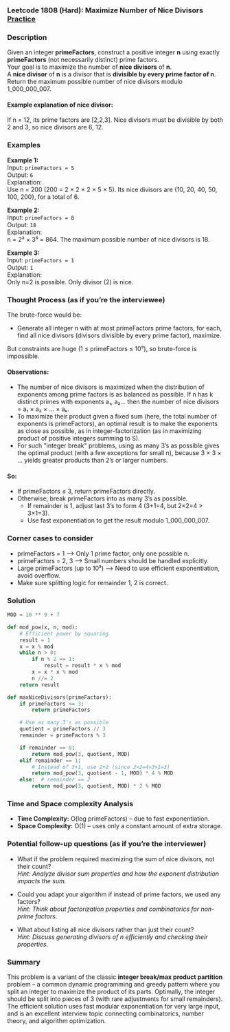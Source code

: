 ### Leetcode 1808 (Hard): Maximize Number of Nice Divisors [Practice](https://leetcode.com/problems/maximize-number-of-nice-divisors)

### Description  
Given an integer **primeFactors**, construct a positive integer **n** using exactly **primeFactors** (not necessarily distinct) prime factors.  
Your goal is to maximize the number of **nice divisors** of **n**.  
A **nice divisor** of **n** is a divisor that is **divisible by every prime factor of n**.  
Return the maximum possible number of nice divisors modulo 1_000_000_007.

#### Example explanation of nice divisor:  
If n = 12, its prime factors are [2,2,3]. Nice divisors must be divisible by both 2 and 3, so nice divisors are 6, 12.

### Examples  

**Example 1:**  
Input: `primeFactors = 5`  
Output: `6`  
Explanation:  
Use n = 200 (200 = 2 × 2 × 2 × 5 × 5). Its nice divisors are {10, 20, 40, 50, 100, 200}, for a total of 6.

**Example 2:**  
Input: `primeFactors = 8`  
Output: `18`  
Explanation:  
n = 2³ × 3⁵ = 864. The maximum possible number of nice divisors is 18.

**Example 3:**  
Input: `primeFactors = 1`  
Output: `1`  
Explanation:  
Only n=2 is possible. Only divisor (2) is nice.

### Thought Process (as if you’re the interviewee)  
The brute-force would be:  
- Generate all integer n with at most primeFactors prime factors, for each, find all nice divisors (divisors divisible by every prime factor), maximize.

But constraints are huge (1 ≤ primeFactors ≤ 10⁹), so brute-force is impossible.

#### Observations:
- The number of nice divisors is maximized when the distribution of exponents among prime factors is as balanced as possible. If n has k distinct primes with exponents a₁, a₂... then the number of nice divisors = a₁ × a₂ × ... × aₖ.
- To maximize their product given a fixed sum (here, the total number of exponents is primeFactors), an optimal result is to make the exponents as close as possible, as in integer-factorization (as in maximizing product of positive integers summing to S).
- For such "integer break" problems, using as many 3’s as possible gives the optimal product (with a few exceptions for small n), because 3 × 3 × … yields greater products than 2’s or larger numbers.

#### So:
- If primeFactors ≤ 3, return primeFactors directly.
- Otherwise, break primeFactors into as many 3’s as possible.  
  - If remainder is 1, adjust last 3’s to form 4 (3+1=4, but 2×2=4 > 3×1=3).  
  - Use fast exponentiation to get the result modulo 1_000_000_007.

### Corner cases to consider  
- primeFactors = 1 ⟶ Only 1 prime factor, only one possible n.
- primeFactors = 2, 3 ⟶ Small numbers should be handled explicitly.
- Large primeFactors (up to 10⁹) ⟶ Need to use efficient exponentiation, avoid overflow.
- Make sure splitting logic for remainder 1, 2 is correct.

### Solution

```python
MOD = 10 ** 9 + 7

def mod_pow(x, n, mod):
    # Efficient power by squaring
    result = 1
    x = x % mod
    while n > 0:
        if n % 2 == 1:
            result = result * x % mod
        x = x * x % mod
        n //= 2
    return result

def maxNiceDivisors(primeFactors):
    if primeFactors <= 3:
        return primeFactors

    # Use as many 3's as possible
    quotient = primeFactors // 3
    remainder = primeFactors % 3

    if remainder == 0:
        return mod_pow(3, quotient, MOD)
    elif remainder == 1:
        # Instead of 3+1, use 2+2 (since 2×2=4>3×1=3)
        return mod_pow(3, quotient - 1, MOD) * 4 % MOD
    else:  # remainder == 2
        return mod_pow(3, quotient, MOD) * 2 % MOD
```

### Time and Space complexity Analysis  

- **Time Complexity:** O(log primeFactors) – due to fast exponentiation.
- **Space Complexity:** O(1) – uses only a constant amount of extra storage.

### Potential follow-up questions (as if you’re the interviewer)

- What if the problem required maximizing the sum of nice divisors, not their count?  
  *Hint: Analyze divisor sum properties and how the exponent distribution impacts the sum.*

- Could you adapt your algorithm if instead of prime factors, we used any factors?  
  *Hint: Think about factorization properties and combinatorics for non-prime factors.*

- What about listing all nice divisors rather than just their count?  
  *Hint: Discuss generating divisors of n efficiently and checking their properties.*

### Summary
This problem is a variant of the classic **integer break/max product partition** problem – a common dynamic programming and greedy pattern where you split an integer to maximize the product of its parts. Optimally, the integer should be split into pieces of 3 (with rare adjustments for small remainders).  
The efficient solution uses fast modular exponentiation for very large input, and is an excellent interview topic connecting combinatorics, number theory, and algorithm optimization.